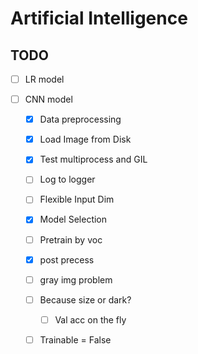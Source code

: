 # Artificial Intelligence 

## TODO 
- [ ] LR model
    
- [ ] CNN model 
    - [X] Data preprocessing 
    - [X] Load Image from Disk 
    - [x] Test multiprocess and GIL 
    - [ ] Log to logger 
    - [ ] Flexible Input Dim 
    - [x] Model Selection 
    - [ ] Pretrain by voc
    - [x] post precess
    - [ ] gray img problem
    - [ ] Because size or dark?
        - [ ] Val acc on the fly
    - [ ] Trainable = False
    